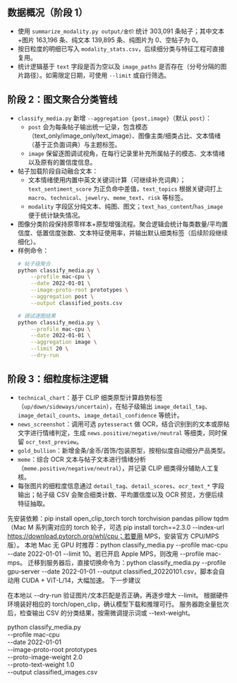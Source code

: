 ## 数据概况（阶段 1）

- 使用 `summarize_modality.py output/金价` 统计 303,091 条帖子；其中文本+图片 163,196 条、纯文本 139,895 条、纯图片为 0、空帖子为 0。
- 按日粒度的明细已写入 `modality_stats.csv`，后续细分类与特征工程可直接复用。
- 统计逻辑基于 `text` 字段是否为空以及 `image_paths` 是否存在（分号分隔的图片路径）。如需限定日期，可使用 `--limit` 或自行筛选。

## 阶段 2：图文聚合分类管线

- `classify_media.py` 新增 `--aggregation {post,image}`（默认 `post`）：
  - `post` 会为每条帖子输出统一记录，包含模态（text_only/image_only/text_image）、图像主类/细类占比、文本情绪（基于正负面词典）与主题标签。
  - `image` 保留逐图调试视角，在每行记录里补充所属帖子的模态、文本情绪以及原有的置信度信息。
- 帖子加载阶段自动融合文本：
  - 文本情绪使用内置中英文关键词计算（可继续补充词典）；`text_sentiment_score` 为正负命中差值，`text_topics` 根据关键词打上 `macro`、`technical`、`jewelry`、`meme_text`、`risk` 等标签。
  - `modality` 字段区分纯文本、纯图、图文；`text_has_content`/`has_image` 便于统计缺失情况。
- 图像分类阶段保持原零样本+原型增强流程。聚合逻辑会统计每类数量/平均置信度、低置信度张数、文本特征使用率，并输出默认细类标签（后续阶段继续细化）。
- 样例命令：
  ```bash
  # 帖子级聚合
  python classify_media.py \
      --profile mac-cpu \
      --date 2022-01-01 \
      --image-proto-root prototypes \
      --aggregation post \
      --output classified_posts.csv

  # 调试逐图结果
  python classify_media.py \
      --profile mac-cpu \
      --date 2022-01-01 \
      --aggregation image \
      --limit 20 \
      --dry-run
  ```

## 阶段 3：细粒度标注逻辑

- `technical_chart`：基于 CLIP 细类原型计算趋势标签（`up/down/sideways/uncertain`），在帖子级输出 `image_detail_tag`、`image_detail_counts`、`image_detail_confidence` 等统计。
- `news_screenshot`：调用可选 `pytesseract` 做 OCR，结合识别到的文本或原帖文字进行情绪判定，生成 `news.positive/negative/neutral` 等细类，同时保留 `ocr_text_preview`。
- `gold_bullion`：新增金条/金币/首饰/包装原型，按相似度自动细分产品类型。
- `meme`：综合 OCR 文本与帖子文本进行情绪分析（`meme.positive/negative/neutral`），并记录 CLIP 细类得分辅助人工复核。
- 每张图片的细粒度信息通过 `detail_tag`、`detail_scores`、`ocr_text_*` 字段输出；帖子级 CSV 会聚合细类计数、平均置信度以及 OCR 预览，方便后续特征抽取。

先安装依赖：pip install open_clip_torch torch torchvision pandas pillow tqdm（Mac M 系列需对应的 torch 轮子，可选 pip install torch==2.3.0 --index-url https://download.pytorch.org/whl/cpu；若要用 MPS，安装官方 CPU/MPS 版）。
本地 Mac 无 GPU 时推荐：python classify_media.py --profile mac-cpu --date 2022-01-01 --limit 10。若已开启 Apple MPS，则改用 --profile mac-mps。
迁移到服务器后，直接切换命令为：python classify_media.py --profile gpu-server --date 2022-01-01 --output classified_20220101.csv，脚本会自动用 CUDA + ViT-L/14，大幅加速。
下一步建议

在本地以 --dry-run 验证图片/文本匹配是否正确，再逐步增大 --limit。
根据硬件环境装好相应的 torch/open_clip，确认模型下载和推理可行。
服务器跑全量批次后，检查输出 CSV 的分类结果，按需微调提示词或 --text-weight。

python classify_media.py \
    --profile mac-cpu \
    --date 2022-01-01 \
    --image-proto-root prototypes \
    --proto-image-weight 2.0 \
    --proto-text-weight 1.0 \
    --output classified_images.csv
